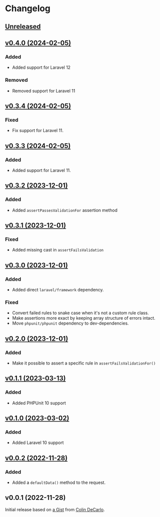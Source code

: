 # Changelog

## [Unreleased](https://github.com/markwalet/laravel-testable-requests/compare/v0.4.0...master)

## [v0.4.0 (2024-02-05)](https://github.com/markwalet/laravel-testable-requests/compare/v0.3.4...v0.4.0)

### Added
- Added support for Laravel 12

### Removed
- Removed support for Laravel 11

## [v0.3.4 (2024-02-05)](https://github.com/markwalet/laravel-testable-requests/compare/v0.3.3...v0.3.4)

### Fixed
- Fix support for Laravel 11.

## [v0.3.3 (2024-02-05)](https://github.com/markwalet/laravel-testable-requests/compare/v0.3.2...v0.3.3)

### Added
- Added support for Laravel 11.

## [v0.3.2 (2023-12-01)](https://github.com/markwalet/laravel-testable-requests/compare/v0.3.1...v0.3.2)

### Added
- Added `assertPassesValidationFor` assertion method

## [v0.3.1 (2023-12-01)](https://github.com/markwalet/laravel-testable-requests/compare/v0.3.0...v0.3.1)

### Fixed
- Added missing cast in `assertFailsValidation`

## [v0.3.0 (2023-12-01)](https://github.com/markwalet/laravel-testable-requests/compare/v0.2.0...v0.3.0)

### Added
- Added direct `laravel/framework` dependency.

### Fixed
- Convert failed rules to snake case when it's not a custom rule class.
- Make assertions more exact by keeping array structure of errors intact.
- Move `phpunit/phpunit` dependency to dev-dependencies.

## [v0.2.0 (2023-12-01)](https://github.com/markwalet/laravel-testable-requests/compare/v0.1.1...v0.2.0)

### Added
- Make it possible to assert a specific rule in `assertFailsValidationFor()`

## [v0.1.1 (2023-03-13)](https://github.com/markwalet/laravel-testable-requests/compare/v0.1.0...v0.1.1)

### Added
- Added PHPUnit 10 support

## [v0.1.0 (2023-03-02)](https://github.com/markwalet/laravel-testable-requests/compare/v0.0.2...v0.1.0)

### Added
- Added Laravel 10 support

## [v0.0.2 (2022-11-28)](https://github.com/markwalet/laravel-testable-requests/compare/v0.0.1...v0.0.2)

### Added
- Added a `defaultData()` method to the request.

## v0.0.1 (2022-11-28)

Initial release based on [a Gist](https://gist.github.com/colindecarlo/9ba9bd6524127fee7580ae66c6d4709d) from [Colin DeCarlo](https://github.com/colindecarlo).